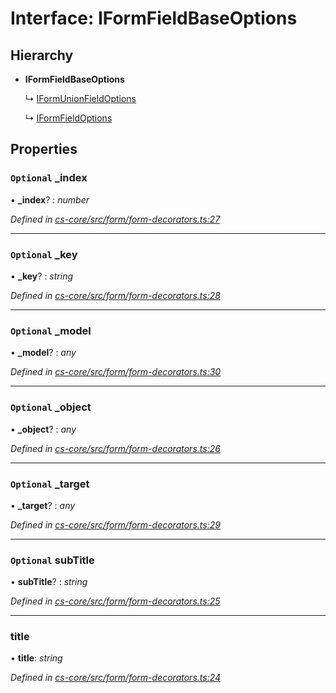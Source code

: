 # Interface: IFormFieldBaseOptions

## Hierarchy

* **IFormFieldBaseOptions**

  ↳ [IFormUnionFieldOptions](_cs_core_src_form_form_decorators_.iformunionfieldoptions.md)

  ↳ [IFormFieldOptions](_cs_core_src_form_form_decorators_.iformfieldoptions.md)

## Properties

### `Optional` _index

• **_index**? : *number*

*Defined in [cs-core/src/form/form-decorators.ts:27](https://github.com/TNOCS/csnext/blob/40018c3a/packages/cs-core/src/form/form-decorators.ts#L27)*

___

### `Optional` _key

• **_key**? : *string*

*Defined in [cs-core/src/form/form-decorators.ts:28](https://github.com/TNOCS/csnext/blob/40018c3a/packages/cs-core/src/form/form-decorators.ts#L28)*

___

### `Optional` _model

• **_model**? : *any*

*Defined in [cs-core/src/form/form-decorators.ts:30](https://github.com/TNOCS/csnext/blob/40018c3a/packages/cs-core/src/form/form-decorators.ts#L30)*

___

### `Optional` _object

• **_object**? : *any*

*Defined in [cs-core/src/form/form-decorators.ts:26](https://github.com/TNOCS/csnext/blob/40018c3a/packages/cs-core/src/form/form-decorators.ts#L26)*

___

### `Optional` _target

• **_target**? : *any*

*Defined in [cs-core/src/form/form-decorators.ts:29](https://github.com/TNOCS/csnext/blob/40018c3a/packages/cs-core/src/form/form-decorators.ts#L29)*

___

### `Optional` subTitle

• **subTitle**? : *string*

*Defined in [cs-core/src/form/form-decorators.ts:25](https://github.com/TNOCS/csnext/blob/40018c3a/packages/cs-core/src/form/form-decorators.ts#L25)*

___

###  title

• **title**: *string*

*Defined in [cs-core/src/form/form-decorators.ts:24](https://github.com/TNOCS/csnext/blob/40018c3a/packages/cs-core/src/form/form-decorators.ts#L24)*
